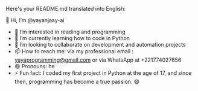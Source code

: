 Here's your README.md translated into English:

👋 Hi, I’m @yayanjaay-ai  
- 👀 I’m interested in reading and programming  
- 🌱 I’m currently learning how to code in Python  
- 💞️ I’m looking to collaborate on development and automation projects  
- 📫 How to reach me: via my professional email : yayaprogramming@gmail.com or via WhatsApp at +221774027656 
- 😄 Pronouns: he  
- ⚡ Fun fact: I coded my first project in Python at the age of 17, and since then, programming has become a true passion. 😄  

<!--- yayanjaay-ai/yayanjaay-ai is a ✨ special ✨ repository because its `README.md` file appears on your GitHub profile. You can click the Preview link to view your changes. --->

